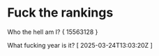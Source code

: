 # Fuck the rankings

Who the hell am I?
{ 15563128 }

What fucking year is it?
[ 2025-03-24T13:03:20Z ]
